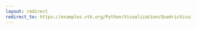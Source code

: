 ```yaml
---
layout: redirect
redirect_to: https://examples.vtk.org/Python/Visualization/QuadricVisualization/
---
```

